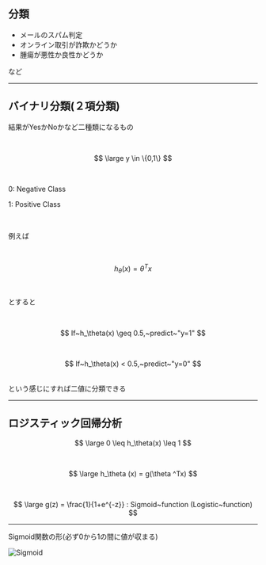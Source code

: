 <!-- sectionTitle: 機械学習の基礎:分類 -->

## 分類

- メールのスパム判定
- オンライン取引が詐欺かどうか
- 腫瘍が悪性か良性かどうか

など

---


## バイナリ分類(２項分類)

結果がYesかNoかなど二種類になるもの

<br/>

$$
\large y \in \{0,1\}
$$

<br/>

0: Negative Class


1: Positive Class  
 
<br/>

例えば

<br/>

$$
h_\theta(x) = \theta^Tx
$$

<br/>

とすると

<br/>

$$
If~h_\theta(x) \geq 0.5,~predict~"y=1"
$$

<br/>

$$
If~h_\theta(x) < 0.5,~predict~"y=0"
$$

<br/>
という感じにすれば二値に分類できる

---

## ロジスティック回帰分析

$$
\large 0 \leq h_\theta(x) \leq 1
$$

<br/>

$$
\large h_\theta (x) = g(\theta ^Tx)
$$

<br/>

$$
\large g(z) = \frac{1}{1+e^{-z}} : Sigmoid~function (Logistic~function)
$$

---

Sigmoid関数の形(必ず0から1の間に値が収まる)


![Sigmoid](https://cl.ly/40fdddaa949e/%2525E3%252582%2525B9%2525E3%252582%2525AF%2525E3%252583%2525AA%2525E3%252583%2525BC%2525E3%252583%2525B3%2525E3%252582%2525B7%2525E3%252583%2525A7%2525E3%252583%252583%2525E3%252583%252588%2525202019-09-08%25252020.59.04.png)
